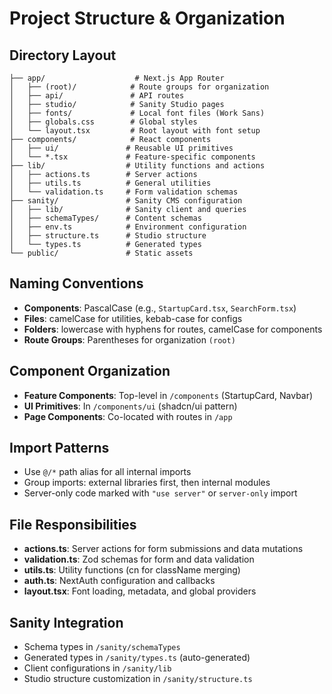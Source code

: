 # Project Structure & Organization

## Directory Layout

```
├── app/                    # Next.js App Router
│   ├── (root)/            # Route groups for organization
│   ├── api/               # API routes
│   ├── studio/            # Sanity Studio pages
│   ├── fonts/             # Local font files (Work Sans)
│   ├── globals.css        # Global styles
│   └── layout.tsx         # Root layout with font setup
├── components/            # React components
│   ├── ui/               # Reusable UI primitives
│   └── *.tsx             # Feature-specific components
├── lib/                  # Utility functions and actions
│   ├── actions.ts        # Server actions
│   ├── utils.ts          # General utilities
│   └── validation.ts     # Form validation schemas
├── sanity/               # Sanity CMS configuration
│   ├── lib/              # Sanity client and queries
│   ├── schemaTypes/      # Content schemas
│   ├── env.ts            # Environment configuration
│   ├── structure.ts      # Studio structure
│   └── types.ts          # Generated types
└── public/               # Static assets
```

## Naming Conventions

- **Components**: PascalCase (e.g., `StartupCard.tsx`, `SearchForm.tsx`)
- **Files**: camelCase for utilities, kebab-case for configs
- **Folders**: lowercase with hyphens for routes, camelCase for components
- **Route Groups**: Parentheses for organization `(root)`

## Component Organization

- **Feature Components**: Top-level in `/components` (StartupCard, Navbar)
- **UI Primitives**: In `/components/ui` (shadcn/ui pattern)
- **Page Components**: Co-located with routes in `/app`

## Import Patterns

- Use `@/*` path alias for all internal imports
- Group imports: external libraries first, then internal modules
- Server-only code marked with `"use server"` or `server-only` import

## File Responsibilities

- **actions.ts**: Server actions for form submissions and data mutations
- **validation.ts**: Zod schemas for form and data validation
- **utils.ts**: Utility functions (cn for className merging)
- **auth.ts**: NextAuth configuration and callbacks
- **layout.tsx**: Font loading, metadata, and global providers

## Sanity Integration

- Schema types in `/sanity/schemaTypes`
- Generated types in `/sanity/types.ts` (auto-generated)
- Client configurations in `/sanity/lib`
- Studio structure customization in `/sanity/structure.ts`